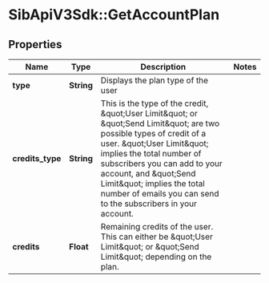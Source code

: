 # SibApiV3Sdk::GetAccountPlan

## Properties
Name | Type | Description | Notes
------------ | ------------- | ------------- | -------------
**type** | **String** | Displays the plan type of the user | 
**credits_type** | **String** | This is the type of the credit, \&quot;User Limit\&quot; or \&quot;Send Limit\&quot; are two possible types of credit of a user. \&quot;User Limit\&quot; implies the total number of subscribers you can add to your account, and \&quot;Send Limit\&quot; implies the total number of emails you can send to the subscribers in your account. | 
**credits** | **Float** | Remaining credits of the user. This can either be \&quot;User Limit\&quot; or \&quot;Send Limit\&quot; depending on the plan. | 


